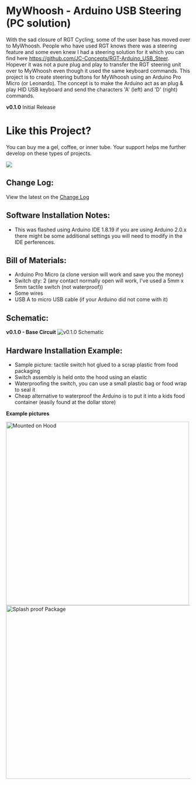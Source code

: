 # MyWhoosh - Arduino USB Steering (PC solution)
With the sad closure of RGT Cycling, some of the user base has moved over to MyWhoosh. People who have used RGT knows there was a steering feature and some even knew I had a steering solution for it which you can find here https://github.com/JC-Concepts/RGT-Arduino_USB_Steer. Hopever it was not a pure plug and play to transfer the RGT steering unit over to MyWhoosh even though it used the same keyboard commands. This project is to create steering buttons for MyWhoosh using an Arduino Pro Micro (or Leonardo). The concept is to make the Arduino act as an plug & play HID USB keyboard and send the characters 'A' (left) and 'D' (right) commands.

**v0.1.0** Initial Release

# Like this Project? 
You can buy me a gel, coffee, or inner tube. Your support helps me further develop on these types of projects. 


[![](https://www.paypalobjects.com/en_US/i/btn/btn_donateCC_LG.gif)](https://www.paypal.com/cgi-bin/webscr?cmd=_s-xclick&hosted_button_id=RE2GQDK8CD2WW)


## Change Log:
View the latest on the [Change Log](https://github.com/JC-Concepts/MyWhoosh-ArduinoSteering/blob/main/CHANGELOG.md) 

## Software Installation Notes:
* This was flashed using Arduino IDE 1.8.19 if you are using Arduino 2.0.x there might be some additional settings you will need to modify in the IDE perferences.


## Bill of Materials:
* Arduino Pro Micro (a clone version will work and save you the money)
* Switch qty: 2 (any contact normally open will work, I've used a 5mm x 5mm tactile switch (not waterproof))
* Some wires
* USB A to micro USB cable (if your Arduino did not come with it)



## Schematic:

 **v0.1.0 - Base Circuit**
<img src="https://user-images.githubusercontent.com/126370788/284778269-77ad810c-1040-4ff1-814f-9918f80b4844.png" alt="v0.1.0 Schematic" title="v0.1.0 Schematic">



## Hardware Installation Example:
- Sample picture: tactile switch hot glued to a scrap plastic from food packaging
- Switch assembly is held onto the hood using an elastic 
- Waterproofing the switch, you can use a small plastic bag or food wrap to seal it
- Cheap alternative to waterproof the Arduino is to put it into a kids food container (easily found at the dollar store)

**Example pictures**

<img src="https://user-images.githubusercontent.com/126370788/221392142-773b0838-bffe-4697-9338-dc0e4f6b5d25.png" alt="Mounted on Hood" title="Mounted on Hood" height="500" width="500" >
<img src="https://user-images.githubusercontent.com/126370788/221392171-1d6f0b53-b0fe-4620-9c53-d61f71be0e96.png" alt="Splash proof Package" title="Splash Proof Container"height="473" width="800" >



